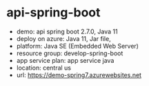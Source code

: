# api-spring-boot
- demo: api spring boot 2.7.0, Java 11
- deploy on azure: Java 11, Jar file, 
- platform: Java SE (Embedded Web Server)
- resource group: develop-spring-boot 
- app service plan: app service java
- location: central us
- url: https://demo-spring7.azurewebsites.net
